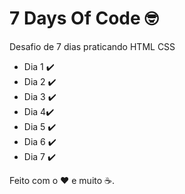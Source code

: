 # 7 Days Of Code :nerd_face:
 Desafio de 7 dias praticando HTML CSS

- Dia 1 :heavy_check_mark:
- Dia 2 :heavy_check_mark:
- Dia 3 :heavy_check_mark:
- Dia 4:heavy_check_mark:
- Dia 5 :heavy_check_mark:
- Dia 6 :heavy_check_mark:
- Dia 7 :heavy_check_mark:

Feito com o :heart: e muito :coffee:.
